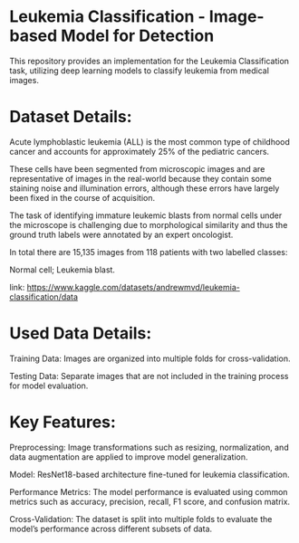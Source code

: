 # Leukemia Classification - Image-based Model for Detection
This repository provides an implementation for the Leukemia Classification task, utilizing deep learning models to classify leukemia from medical images.

# Dataset Details:
Acute lymphoblastic leukemia (ALL) is the most common type of childhood cancer and accounts for approximately 25% of the pediatric cancers.

These cells have been segmented from microscopic images and are representative of images in the real-world because they contain some staining noise and illumination errors, although these errors have largely been fixed in the course of acquisition.

The task of identifying immature leukemic blasts from normal cells under the microscope is challenging due to morphological similarity and thus the ground truth labels were annotated by an expert oncologist.

In total there are 15,135 images from 118 patients with two labelled classes:

Normal cell;
Leukemia blast.

link: https://www.kaggle.com/datasets/andrewmvd/leukemia-classification/data

# Used Data Details:

Training Data: Images are organized into multiple folds for cross-validation.

Testing Data: Separate images that are not included in the training process for model evaluation.

# Key Features:
Preprocessing: Image transformations such as resizing, normalization, and data augmentation are applied to improve model generalization.

Model: ResNet18-based architecture fine-tuned for leukemia classification.

Performance Metrics: The model performance is evaluated using common metrics such as accuracy, precision, recall, F1 score, and confusion matrix.

Cross-Validation: The dataset is split into multiple folds to evaluate the model’s performance across different subsets of data.
